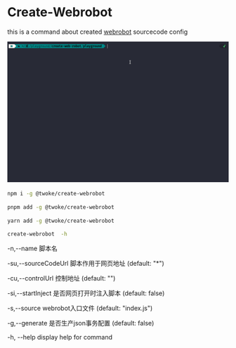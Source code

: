 # Create-Webrobot

this is a command about created [webrobot](https://github.com/webgjc/web_robot) sourcecode config

![how to use](./assets/1.gif)

```sh
npm i -g @twoke/create-webrobot
```

```sh
pnpm add -g @twoke/create-webrobot
```

```sh
yarn add -g @twoke/create-webrobot
```

```sh
create-webrobot  -h
```
-n,--name <char>            脚本名

-su,--sourceCodeUrl <char>  脚本作用于网页地址 (default: "*")

-cu,--controlUrl <char>     控制地址 (default: "")

-si,--startInject           是否网页打开时注入脚本 (default: false)

-s,--source <char>          webrobot入口文件 (default: "index.js")

-g,--generate               是否生产json事务配置 (default: false)

-h, --help                  display help for command

